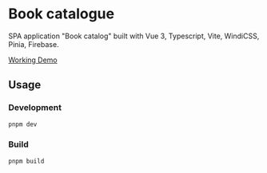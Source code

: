 # Book catalogue

SPA application "Book catalog" built with Vue 3, Typescript, Vite, WindiCSS, Pinia, Firebase.

[Working Demo](https://books.moeta.moe)

## Usage

### Development

```bash
pnpm dev
```

### Build

```bash
pnpm build
```

